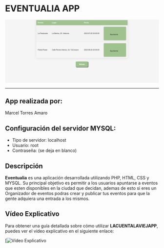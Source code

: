 # EVENTUALIA APP

<img src = "https://github.com/Reinmic/PHP_Eventualia/blob/90ccca964e4f325f1f803880d02dc33037a35f5a/MEDIA/Captura%20de%20pantalla%202023-11-28%20224543.png">

---

## App realizada por:
Marcel Torres Amaro

## Configuración del servidor MYSQL:
- Tipo de servidor: localhost
- Usuario: root
- Contraseña: (se deja en blanco)

## Descripción

**Eventualia** es una aplicación desarrollada utilizando PHP, HTML, CSS y MYSQL. Su principal objetivo es permitir a los usuarios apuntarse a eventos que esten disponibles en la ciudad que decidan, ademas de esto si eres un Organizador de eventos podras crear y publicar tus eventos para que la gente adquiera una entrada a los mismos.

## Vídeo Explicativo

Para obtener una guía detallada sobre cómo utilizar **LACUENTALAVIEJAPP**, puedes ver el vídeo explicativo en el siguiente enlace:

[![Vídeo Explicativo](https://www.youtube.com/watch?v=Uh_EnPm4NYM)
